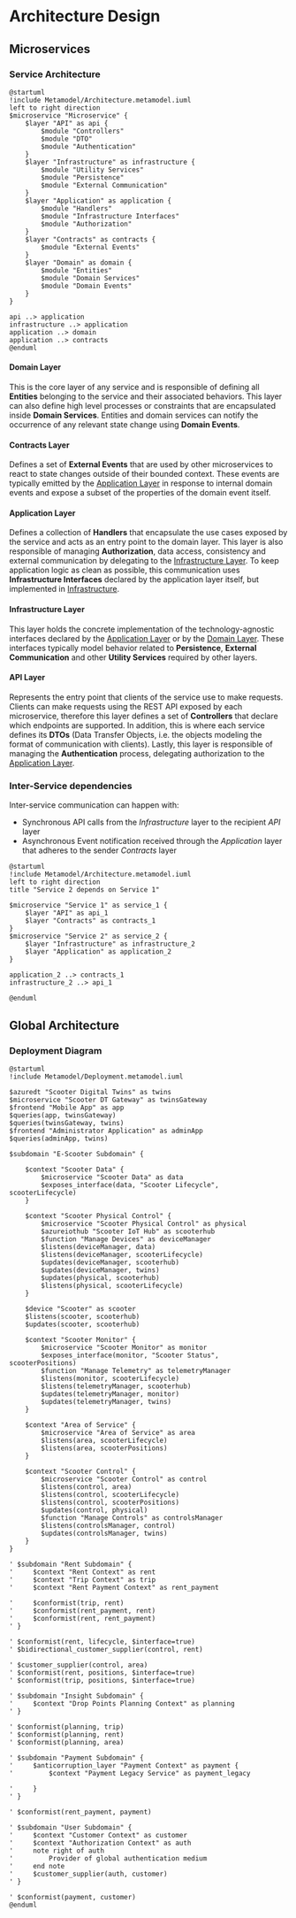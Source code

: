 # Architecture Design

## Microservices

### Service Architecture

```plantuml
@startuml
!include Metamodel/Architecture.metamodel.iuml
left to right direction
$microservice "Microservice" {
    $layer "API" as api {
        $module "Controllers"
        $module "DTO"
        $module "Authentication"
    }
    $layer "Infrastructure" as infrastructure {
        $module "Utility Services"
        $module "Persistence"
        $module "External Communication"
    }
    $layer "Application" as application {
        $module "Handlers"
        $module "Infrastructure Interfaces"
        $module "Authorization"
    }
    $layer "Contracts" as contracts {
        $module "External Events"
    }
    $layer "Domain" as domain {
        $module "Entities"
        $module "Domain Services"
        $module "Domain Events"
    }
}

api ..> application
infrastructure ..> application
application ..> domain
application ..> contracts
@enduml
```

#### Domain Layer
This is the core layer of any service and is responsible of defining all **Entities** belonging to the service and their associated behaviors. This layer can also define high level processes or constraints that are encapsulated inside **Domain Services**. Entities and domain services can notify the occurrence of any relevant state change using **Domain Events**.

#### Contracts Layer
Defines a set of **External Events** that are used by other microservices to react to state changes outside of their bounded context. These events are typically emitted by the [Application Layer](#application-layer) in response to internal domain events and expose a subset of the properties of the domain event itself.

#### Application Layer
Defines a collection of **Handlers** that encapsulate the use cases exposed by the service and acts as an entry point to the domain layer. This layer is also responsible of managing **Authorization**, data access, consistency and external communication by delegating to the [Infrastructure Layer](#infrastructure-layer). To keep application logic as clean as possible, this communication uses **Infrastructure Interfaces** declared by the application layer itself, but implemented in [Infrastructure](#infrastructure-layer).

#### Infrastructure Layer
This layer holds the concrete implementation of the 
technology-agnostic interfaces declared by the [Application Layer](#application-layer) or by the [Domain Layer](#domain-layer). These interfaces typically model behavior related to **Persistence**, **External Communication** and other **Utility Services** required by other layers.

#### API Layer
Represents the entry point that clients of the service use to make requests. Clients can make requests using the REST API exposed by each microservice, therefore this layer defines a set of **Controllers** that declare which endpoints are supported. In addition, this is where each service defines its **DTOs** (Data Transfer Objects, i.e. the objects modeling the format of communication with clients). Lastly, this layer is responsible of managing the **Authentication** process, delegating authorization to the [Application Layer](#application-layer).

### Inter-Service dependencies
Inter-service communication can happen with:

* Synchronous API calls from the _Infrastructure_ layer to the recipient _API_ layer
* Asynchronous Event notification received through the _Application_ layer that adheres to the sender _Contracts_ layer

```plantuml
@startuml
!include Metamodel/Architecture.metamodel.iuml
left to right direction
title "Service 2 depends on Service 1"

$microservice "Service 1" as service_1 {
    $layer "API" as api_1
    $layer "Contracts" as contracts_1
}
$microservice "Service 2" as service_2 {
    $layer "Infrastructure" as infrastructure_2
    $layer "Application" as application_2
}

application_2 ..> contracts_1
infrastructure_2 ..> api_1

@enduml
```

## Global Architecture

### Deployment Diagram
```plantuml
@startuml
!include Metamodel/Deployment.metamodel.iuml

$azuredt "Scooter Digital Twins" as twins
$microservice "Scooter DT Gateway" as twinsGateway
$frontend "Mobile App" as app
$queries(app, twinsGateway)
$queries(twinsGateway, twins)
$frontend "Administrator Application" as adminApp
$queries(adminApp, twins)

$subdomain "E-Scooter Subdomain" {

    $context "Scooter Data" {
        $microservice "Scooter Data" as data
        $exposes_interface(data, "Scooter Lifecycle", scooterLifecycle)
    }

    $context "Scooter Physical Control" {
        $microservice "Scooter Physical Control" as physical
        $azureiothub "Scooter IoT Hub" as scooterhub
        $function "Manage Devices" as deviceManager
        $listens(deviceManager, data)
        $listens(deviceManager, scooterLifecycle)
        $updates(deviceManager, scooterhub)
        $updates(deviceManager, twins)
        $updates(physical, scooterhub)
        $listens(physical, scooterLifecycle)
    }

    $device "Scooter" as scooter
    $listens(scooter, scooterhub)
    $updates(scooter, scooterhub)

    $context "Scooter Monitor" {
        $microservice "Scooter Monitor" as monitor
        $exposes_interface(monitor, "Scooter Status", scooterPositions)
        $function "Manage Telemetry" as telemetryManager
        $listens(monitor, scooterLifecycle)
        $listens(telemetryManager, scooterhub)
        $updates(telemetryManager, monitor)
        $updates(telemetryManager, twins)
    }

    $context "Area of Service" {
        $microservice "Area of Service" as area
        $listens(area, scooterLifecycle)
        $listens(area, scooterPositions)
    }

    $context "Scooter Control" {
        $microservice "Scooter Control" as control
        $listens(control, area)
        $listens(control, scooterLifecycle)
        $listens(control, scooterPositions)
        $updates(control, physical)
        $function "Manage Controls" as controlsManager
        $listens(controlsManager, control)
        $updates(controlsManager, twins)
    }
}

' $subdomain "Rent Subdomain" {
'     $context "Rent Context" as rent
'     $context "Trip Context" as trip
'     $context "Rent Payment Context" as rent_payment

'     $conformist(trip, rent)
'     $conformist(rent_payment, rent)
'     $conformist(rent, rent_payment)
' }

' $conformist(rent, lifecycle, $interface=true)
' $bidirectional_customer_supplier(control, rent)

' $customer_supplier(control, area)
' $conformist(rent, positions, $interface=true)
' $conformist(trip, positions, $interface=true)

' $subdomain "Insight Subdomain" {
'     $context "Drop Points Planning Context" as planning
' }

' $conformist(planning, trip)
' $conformist(planning, rent)
' $conformist(planning, area)

' $subdomain "Payment Subdomain" {
'     $anticorruption_layer "Payment Context" as payment {
'         $context "Payment Legacy Service" as payment_legacy

'     }
' }

' $conformist(rent_payment, payment)

' $subdomain "User Subdomain" {
'     $context "Customer Context" as customer
'     $context "Authorization Context" as auth
'     note right of auth
'         Provider of global authentication medium
'     end note
'     $customer_supplier(auth, customer)
' }

' $conformist(payment, customer)
@enduml
```
